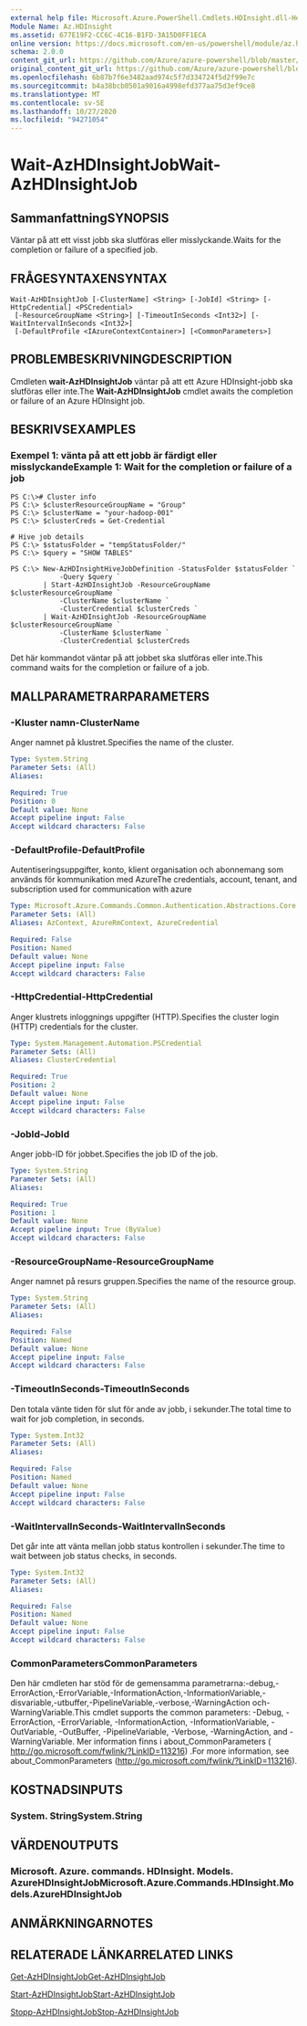 ```yaml
---
external help file: Microsoft.Azure.PowerShell.Cmdlets.HDInsight.dll-Help.xml
Module Name: Az.HDInsight
ms.assetid: 677E19F2-CC6C-4C16-B1FD-3A15D0FF1ECA
online version: https://docs.microsoft.com/en-us/powershell/module/az.hdinsight/wait-azhdinsightjob
schema: 2.0.0
content_git_url: https://github.com/Azure/azure-powershell/blob/master/src/HDInsight/HDInsight/help/Wait-AzHDInsightJob.md
original_content_git_url: https://github.com/Azure/azure-powershell/blob/master/src/HDInsight/HDInsight/help/Wait-AzHDInsightJob.md
ms.openlocfilehash: 6b87b7f6e3482aad974c5f7d334724f5d2f99e7c
ms.sourcegitcommit: b4a38bcb0501a9016a4998efd377aa75d3ef9ce8
ms.translationtype: MT
ms.contentlocale: sv-SE
ms.lasthandoff: 10/27/2020
ms.locfileid: "94271054"
---
```

# <span data-ttu-id="482ea-101">Wait-AzHDInsightJob</span><span class="sxs-lookup"><span data-stu-id="482ea-101">Wait-AzHDInsightJob</span></span>

## <span data-ttu-id="482ea-102">Sammanfattning</span><span class="sxs-lookup"><span data-stu-id="482ea-102">SYNOPSIS</span></span>
<span data-ttu-id="482ea-103">Väntar på att ett visst jobb ska slutföras eller misslyckande.</span><span class="sxs-lookup"><span data-stu-id="482ea-103">Waits for the completion or failure of a specified job.</span></span>

## <span data-ttu-id="482ea-104">FRÅGESYNTAXEN</span><span class="sxs-lookup"><span data-stu-id="482ea-104">SYNTAX</span></span>

```
Wait-AzHDInsightJob [-ClusterName] <String> [-JobId] <String> [-HttpCredential] <PSCredential>
 [-ResourceGroupName <String>] [-TimeoutInSeconds <Int32>] [-WaitIntervalInSeconds <Int32>]
 [-DefaultProfile <IAzureContextContainer>] [<CommonParameters>]
```

## <span data-ttu-id="482ea-105">PROBLEMBESKRIVNING</span><span class="sxs-lookup"><span data-stu-id="482ea-105">DESCRIPTION</span></span>
<span data-ttu-id="482ea-106">Cmdleten **wait-AzHDInsightJob** väntar på att ett Azure HDInsight-jobb ska slutföras eller inte.</span><span class="sxs-lookup"><span data-stu-id="482ea-106">The **Wait-AzHDInsightJob** cmdlet awaits the completion or failure of an Azure HDInsight job.</span></span>

## <span data-ttu-id="482ea-107">BESKRIVS</span><span class="sxs-lookup"><span data-stu-id="482ea-107">EXAMPLES</span></span>

### <span data-ttu-id="482ea-108">Exempel 1: vänta på att ett jobb är färdigt eller misslyckande</span><span class="sxs-lookup"><span data-stu-id="482ea-108">Example 1: Wait for the completion or failure of a job</span></span>
```
PS C:\># Cluster info
PS C:\> $clusterResourceGroupName = "Group"
PS C:\> $clusterName = "your-hadoop-001"
PS C:\> $clusterCreds = Get-Credential

# Hive job details
PS C:\> $statusFolder = "tempStatusFolder/"
PS C:\> $query = "SHOW TABLES"

PS C:\> New-AzHDInsightHiveJobDefinition -StatusFolder $statusFolder `
            -Query $query `
        | Start-AzHDInsightJob -ResourceGroupName $clusterResourceGroupName `
            -ClusterName $clusterName `
            -ClusterCredential $clusterCreds `
        | Wait-AzHDInsightJob -ResourceGroupName $clusterResourceGroupName `
            -ClusterName $clusterName `
            -ClusterCredential $clusterCreds
```

<span data-ttu-id="482ea-109">Det här kommandot väntar på att jobbet ska slutföras eller inte.</span><span class="sxs-lookup"><span data-stu-id="482ea-109">This command waits for the completion or failure of a job.</span></span>

## <span data-ttu-id="482ea-110">MALLPARAMETRAR</span><span class="sxs-lookup"><span data-stu-id="482ea-110">PARAMETERS</span></span>

### <span data-ttu-id="482ea-111">-Kluster namn</span><span class="sxs-lookup"><span data-stu-id="482ea-111">-ClusterName</span></span>
<span data-ttu-id="482ea-112">Anger namnet på klustret.</span><span class="sxs-lookup"><span data-stu-id="482ea-112">Specifies the name of the cluster.</span></span>

```yaml
Type: System.String
Parameter Sets: (All)
Aliases:

Required: True
Position: 0
Default value: None
Accept pipeline input: False
Accept wildcard characters: False
```

### <span data-ttu-id="482ea-113">-DefaultProfile</span><span class="sxs-lookup"><span data-stu-id="482ea-113">-DefaultProfile</span></span>
<span data-ttu-id="482ea-114">Autentiseringsuppgifter, konto, klient organisation och abonnemang som används för kommunikation med Azure</span><span class="sxs-lookup"><span data-stu-id="482ea-114">The credentials, account, tenant, and subscription used for communication with azure</span></span>

```yaml
Type: Microsoft.Azure.Commands.Common.Authentication.Abstractions.Core.IAzureContextContainer
Parameter Sets: (All)
Aliases: AzContext, AzureRmContext, AzureCredential

Required: False
Position: Named
Default value: None
Accept pipeline input: False
Accept wildcard characters: False
```

### <span data-ttu-id="482ea-115">-HttpCredential</span><span class="sxs-lookup"><span data-stu-id="482ea-115">-HttpCredential</span></span>
<span data-ttu-id="482ea-116">Anger klustrets inloggnings uppgifter (HTTP).</span><span class="sxs-lookup"><span data-stu-id="482ea-116">Specifies the cluster login (HTTP) credentials for the cluster.</span></span>

```yaml
Type: System.Management.Automation.PSCredential
Parameter Sets: (All)
Aliases: ClusterCredential

Required: True
Position: 2
Default value: None
Accept pipeline input: False
Accept wildcard characters: False
```

### <span data-ttu-id="482ea-117">-JobId</span><span class="sxs-lookup"><span data-stu-id="482ea-117">-JobId</span></span>
<span data-ttu-id="482ea-118">Anger jobb-ID för jobbet.</span><span class="sxs-lookup"><span data-stu-id="482ea-118">Specifies the job ID of the job.</span></span>

```yaml
Type: System.String
Parameter Sets: (All)
Aliases:

Required: True
Position: 1
Default value: None
Accept pipeline input: True (ByValue)
Accept wildcard characters: False
```

### <span data-ttu-id="482ea-119">-ResourceGroupName</span><span class="sxs-lookup"><span data-stu-id="482ea-119">-ResourceGroupName</span></span>
<span data-ttu-id="482ea-120">Anger namnet på resurs gruppen.</span><span class="sxs-lookup"><span data-stu-id="482ea-120">Specifies the name of the resource group.</span></span>

```yaml
Type: System.String
Parameter Sets: (All)
Aliases:

Required: False
Position: Named
Default value: None
Accept pipeline input: False
Accept wildcard characters: False
```

### <span data-ttu-id="482ea-121">-TimeoutInSeconds</span><span class="sxs-lookup"><span data-stu-id="482ea-121">-TimeoutInSeconds</span></span>
<span data-ttu-id="482ea-122">Den totala vänte tiden för slut för ande av jobb, i sekunder.</span><span class="sxs-lookup"><span data-stu-id="482ea-122">The total time to wait for job completion, in seconds.</span></span>

```yaml
Type: System.Int32
Parameter Sets: (All)
Aliases:

Required: False
Position: Named
Default value: None
Accept pipeline input: False
Accept wildcard characters: False
```

### <span data-ttu-id="482ea-123">-WaitIntervalInSeconds</span><span class="sxs-lookup"><span data-stu-id="482ea-123">-WaitIntervalInSeconds</span></span>
<span data-ttu-id="482ea-124">Det går inte att vänta mellan jobb status kontrollen i sekunder.</span><span class="sxs-lookup"><span data-stu-id="482ea-124">The time to wait between job status checks, in seconds.</span></span>

```yaml
Type: System.Int32
Parameter Sets: (All)
Aliases:

Required: False
Position: Named
Default value: None
Accept pipeline input: False
Accept wildcard characters: False
```

### <span data-ttu-id="482ea-125">CommonParameters</span><span class="sxs-lookup"><span data-stu-id="482ea-125">CommonParameters</span></span>
<span data-ttu-id="482ea-126">Den här cmdleten har stöd för de gemensamma parametrarna:-debug,-ErrorAction,-ErrorVariable,-InformationAction,-InformationVariable,-disvariable,-utbuffer,-PipelineVariable,-verbose,-WarningAction och-WarningVariable.</span><span class="sxs-lookup"><span data-stu-id="482ea-126">This cmdlet supports the common parameters: -Debug, -ErrorAction, -ErrorVariable, -InformationAction, -InformationVariable, -OutVariable, -OutBuffer, -PipelineVariable, -Verbose, -WarningAction, and -WarningVariable.</span></span> <span data-ttu-id="482ea-127">Mer information finns i about_CommonParameters ( http://go.microsoft.com/fwlink/?LinkID=113216) .</span><span class="sxs-lookup"><span data-stu-id="482ea-127">For more information, see about_CommonParameters (http://go.microsoft.com/fwlink/?LinkID=113216).</span></span>

## <span data-ttu-id="482ea-128">KOSTNADS</span><span class="sxs-lookup"><span data-stu-id="482ea-128">INPUTS</span></span>

### <span data-ttu-id="482ea-129">System. String</span><span class="sxs-lookup"><span data-stu-id="482ea-129">System.String</span></span>

## <span data-ttu-id="482ea-130">VÄRDEN</span><span class="sxs-lookup"><span data-stu-id="482ea-130">OUTPUTS</span></span>

### <span data-ttu-id="482ea-131">Microsoft. Azure. commands. HDInsight. Models. AzureHDInsightJob</span><span class="sxs-lookup"><span data-stu-id="482ea-131">Microsoft.Azure.Commands.HDInsight.Models.AzureHDInsightJob</span></span>

## <span data-ttu-id="482ea-132">ANMÄRKNINGAR</span><span class="sxs-lookup"><span data-stu-id="482ea-132">NOTES</span></span>

## <span data-ttu-id="482ea-133">RELATERADE LÄNKAR</span><span class="sxs-lookup"><span data-stu-id="482ea-133">RELATED LINKS</span></span>

[<span data-ttu-id="482ea-134">Get-AzHDInsightJob</span><span class="sxs-lookup"><span data-stu-id="482ea-134">Get-AzHDInsightJob</span></span>](./Get-AzHDInsightJob.md)

[<span data-ttu-id="482ea-135">Start-AzHDInsightJob</span><span class="sxs-lookup"><span data-stu-id="482ea-135">Start-AzHDInsightJob</span></span>](./Start-AzHDInsightJob.md)

[<span data-ttu-id="482ea-136">Stopp-AzHDInsightJob</span><span class="sxs-lookup"><span data-stu-id="482ea-136">Stop-AzHDInsightJob</span></span>](./Stop-AzHDInsightJob.md)


